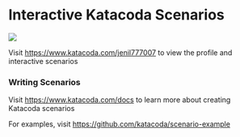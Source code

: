 # Interactive Katacoda Scenarios

[![](http://shields.katacoda.com/katacoda/jenil777007/count.svg)](https://www.katacoda.com/jenil777007 "Get your profile on Katacoda.com")

Visit https://www.katacoda.com/jenil777007 to view the profile and interactive scenarios

### Writing Scenarios
Visit https://www.katacoda.com/docs to learn more about creating Katacoda scenarios

For examples, visit https://github.com/katacoda/scenario-example
